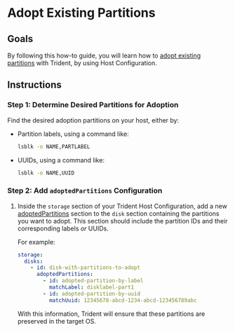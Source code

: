 
# Adopt Existing Partitions

## Goals

By following this how-to guide, you will learn how
to [adopt existing partitions](../Explanation/Partition-Adoption.md)
with Trident, by using Host Configuration.

## Instructions

### Step 1: Determine Desired Partitions for Adoption

Find the desired adoption partitions on your host, either by:

* Partition labels, using a command like:

    ``` bash
    lsblk -o NAME,PARTLABEL
    ```

* UUIDs, using a command like:

    ``` bash
    lsblk -o NAME,UUID
    ```

### Step 2: Add `adoptedPartitions` Configuration

1. Inside the `storage` section of your Trident Host Configuration,
   add a new [adoptedPartitions](../Reference/Host-Configuration/API-Reference/AdoptedPartition.md)
   section to the `disk` section containing the partitions you want
   to adopt. This section should include the partition IDs and their
   corresponding labels _or_ UUIDs.

   For example:

   ```yaml
   storage:
     disks:
       - id: disk-with-partitions-to-adopt
         adoptedPartitions:
           - id: adopted-partition-by-label
             matchLabel: disklabel-part1
           - id: adopted-partition-by-uuid
             matchUuid: 12345678-abcd-1234-abcd-123456789abc
   ```

   With this information, Trident will ensure that these partitions are
   preserved in the target OS.

